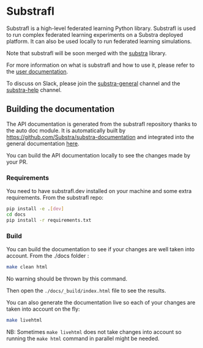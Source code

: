 # Substrafl

Substrafl is a high-level federated learning Python library.
Substrafl is used to run complex federated learning experiments on a Substra deployed platform. It can also be used locally to run federated learning simulations.

Note that substrafl will be soon merged with the [substra](https://github.com/substra/substra) library.

For more information on what is substrafl and how to use it, please refer to the [user documentation](https://connect-docs.owkin.com/en/stable/).

To discuss on Slack, please join the [substra-general](https://lfaifoundation.slack.com/#substra-general) channel and the [substra-help](https://lfaifoundation.slack.com/#substra-help) channel.

## Building the documentation

The API documentation is generated from the substrafl repository thanks to the auto doc module.
It is automatically built by <https://github.com/Substra/substra-documentation> and integrated into the general documentation [here](https://connect-docs.owkin.com/).

You can build the API documentation locally to see the changes made by your PR.

### Requirements

You need to have substrafl.dev installed on your machine and some extra requirements. From the substrafl repo:

```sh
pip install -e .[dev]
cd docs
pip install -r requirements.txt
```

### Build

You can build the documentation to see if your changes are well taken into account.
From the ./docs folder :

```sh
make clean html
```

No warning should be thrown by this command.

Then open the `./docs/_build/index.html` file to see the results.

You can also generate the documentation live so each of your changes are taken into account on the fly:

```sh
make livehtml
```

NB: Sometimes `make livehtml` does not take changes into account so running the `make html` command in parallel might be needed.
